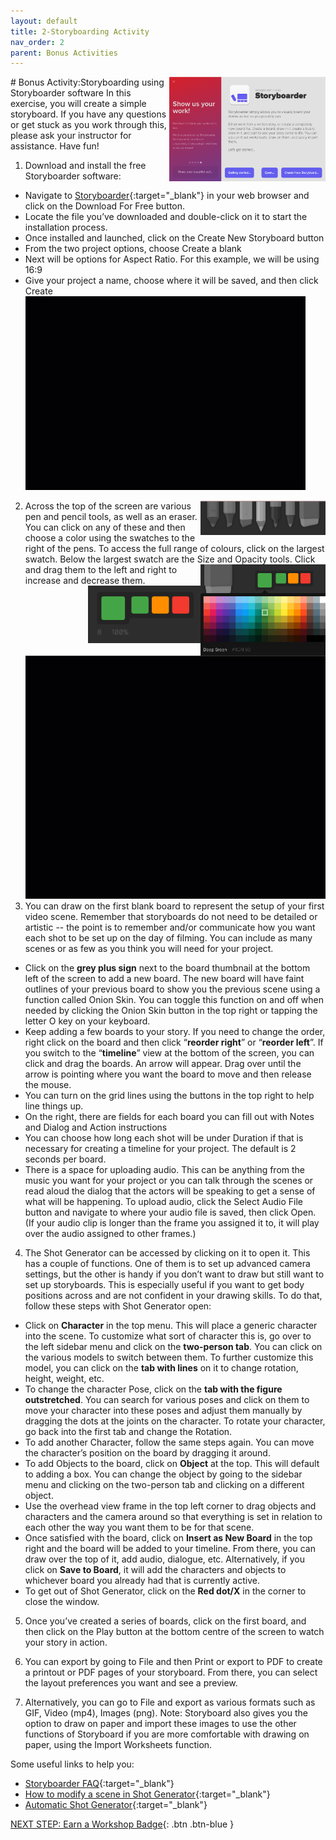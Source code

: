 ```yaml
---
layout: default
title: 2-Storyboarding Activity
nav_order: 2
parent: Bonus Activities
---
```

<img src="images/storyboarder-01.png" style="float:right;width:250px" alt="storyboarder logo">
# Bonus Activity:Storyboarding using Storyboarder software
In this exercise, you will create a simple storyboard. If you have any questions or get stuck as you work through this, please ask your instructor for assistance. Have fun!

1. Download and install the free Storyboarder software:
- Navigate to [Storyboarder](https://wonderunit.com/storyboarder/){:target="_blank"} in your web browser and click on the Download For Free button. 
- Locate the file you’ve downloaded and double-click on it to start the installation process.
- Once installed and launched, click on the Create New Storyboard button
- From the two project options, choose Create a blank
- Next will be options for Aspect Ratio. For this example, we will be using 16:9 
- Give your project a name, choose where it will be saved, and then click Create
![Demonstration of Step 1](images/storyboarder-02.gif)
2. <img src="images/storyboarder-03.png" style="float:right;width:200px" alt="pen and pencil tools"> Across the top of the screen are various pen and pencil tools, as well as an eraser. You can click on any of these and then choose a color using the swatches to the right of the pens. To access the full range of colours, click on the largest swatch. Below the largest swatch are the Size and Opacity tools.<img src="images/storyboarder-04.png" style="float:right;width:200px" alt="colour swatches"> Click and drag them to the left and right to increase and decrease them. <img src="images/storyboarder-05.png" style="float:right;width:180px" alt="size and opacity">
![Demonstration of Step 2](images/storyboarder-06.gif)
3. You can draw on the first blank board to represent the setup of your first video scene. Remember that storyboards do not need to be detailed or artistic -- the point is to remember and/or communicate how you want each shot to be set up on the day of filming. You can include as many scenes or as few as you think you will need for your project. 
- Click on the **grey plus sign** next to the board thumbnail at the bottom left of the screen to add a new board. The new board will have faint outlines of your previous board to show you the previous scene using a function called Onion Skin. You can toggle this function on and off when needed by clicking the Onion Skin button in the top right or tapping the letter O key on your keyboard. 
- Keep adding a few boards to your story. If you need to change the order, right click on the board and then click “**reorder right**” or “**reorder left**”. If you switch to the “**timeline**” view at the bottom of the screen, you can click and drag the boards. An arrow will appear. Drag over until the arrow is pointing where you want the board to move and then release the mouse. 
- You can turn on the grid lines using the buttons in the top right to help line things up. 
- On the right, there are fields for each board you can fill out with Notes and Dialog and Action instructions
- You can choose how long each shot will be under Duration if that is necessary for creating a timeline for your project. The default is 2 seconds per board.
- There is a space for uploading audio. This can be anything from the music you want for your project or you can talk through the scenes or read aloud the dialog that the actors will be speaking to get a sense of what will be happening. To upload audio, click the Select Audio File button and navigate to where your audio file is saved, then click Open. (If your audio clip is longer than the frame you assigned it to, it will play over the audio assigned to other frames.) 

4. The Shot Generator can be accessed by clicking on it to open it. This has a couple of functions. One of them is to set up advanced camera settings, but the other is handy if you don’t want to draw but still want to set up storyboards. This is especially useful if you want to get body positions across and are not confident in your drawing skills. To do that, follow these steps with Shot Generator open:
- Click on **Character** in the top menu. This will place a generic character into the scene. To customize what sort of character this is, go over to the left sidebar menu and click on the **two-person tab**. You can click on the various models to switch between them. To further customize this model, you can click on the **tab with lines** on it to change rotation, height, weight, etc. 
- To change the character Pose, click on the **tab with the figure outstretched**. You can search for various poses and click on them to move your character into these poses and adjust them manually by dragging the dots at the joints on the character. To rotate your character, go back into the first tab and change the Rotation. 
- To add another Character, follow the same steps again. You can move the character’s position on the board by dragging it around.
- To add Objects to the board, click on **Object** at the top. This will default to adding a box. You can change the object by going to the sidebar menu and clicking on the two-person tab and clicking on a different object. 
- Use the overhead view frame in the top left corner to drag objects and characters and the camera around so that everything is set in relation to each other the way you want them to be for that scene. 
- Once satisfied with the board, click on **Insert as New Board** in the top right and the board will be added to your timeline. From there, you can draw over the top of it, add audio, dialogue, etc. Alternatively, if you click on **Save to Board**, it will add the characters and objects to whichever board you already had that is currently active.
- To get out of Shot Generator, click on the **Red dot/X** in the corner to close the window. 

5. Once you’ve created a series of boards, click on the first board, and then click on the Play button at the bottom centre of the screen to watch your story in action. 

6. You can export by going to File and then Print or export to PDF to create a printout or PDF pages of your storyboard. From there, you can select the layout preferences you want and see a preview.

7. Alternatively, you can go to File and export as various formats such as GIF, Video (mp4), Images (png). 
Note: Storyboard also gives you the option to draw on paper and import these images to use the other functions of Storyboard if you are more comfortable with drawing on paper, using the Import Worksheets function.  

Some useful links to help you:
- [Storyboarder FAQ](https://wonderunit.com/storyboarder/faq/){:target="_blank"}
- [How to modify a scene in Shot Generator](https://www.youtube.com/watch?v=dojzTtvr9xk){:target="_blank"}
- [Automatic Shot Generator](https://www.youtube.com/watch?v=_0hI-FBqwB0){:target="_blank"}

[NEXT STEP: Earn a Workshop Badge](informal-credentials.html){: .btn .btn-blue }
